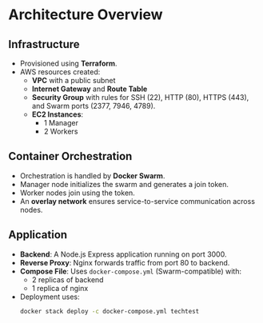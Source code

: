 # Architecture Overview

## Infrastructure
- Provisioned using **Terraform**.
- AWS resources created:
  - **VPC** with a public subnet
  - **Internet Gateway** and **Route Table**
  - **Security Group** with rules for SSH (22), HTTP (80), HTTPS (443), and Swarm ports (2377, 7946, 4789).
  - **EC2 Instances**:
    - 1 Manager
    - 2 Workers

## Container Orchestration
- Orchestration is handled by **Docker Swarm**.
- Manager node initializes the swarm and generates a join token.
- Worker nodes join using the token.
- An **overlay network** ensures service-to-service communication across nodes.

## Application
- **Backend**: A Node.js Express application running on port 3000.
- **Reverse Proxy**: Nginx forwards traffic from port 80 to backend.
- **Compose File**: Uses `docker-compose.yml` (Swarm-compatible) with:
  - 2 replicas of backend
  - 1 replica of nginx
- Deployment uses:
  ```bash
  docker stack deploy -c docker-compose.yml techtest
